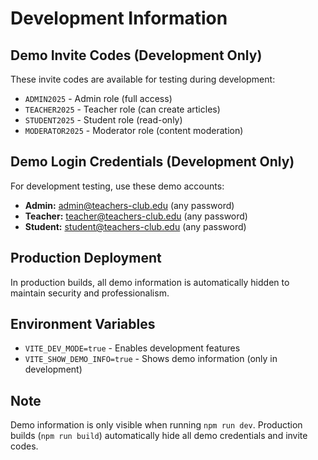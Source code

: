 # Development Information

## Demo Invite Codes (Development Only)

These invite codes are available for testing during development:

- `ADMIN2025` - Admin role (full access)
- `TEACHER2025` - Teacher role (can create articles)
- `STUDENT2025` - Student role (read-only)
- `MODERATOR2025` - Moderator role (content moderation)

## Demo Login Credentials (Development Only)

For development testing, use these demo accounts:

- **Admin:** admin@teachers-club.edu (any password)
- **Teacher:** teacher@teachers-club.edu (any password)
- **Student:** student@teachers-club.edu (any password)

## Production Deployment

In production builds, all demo information is automatically hidden to maintain security and professionalism.

## Environment Variables

- `VITE_DEV_MODE=true` - Enables development features
- `VITE_SHOW_DEMO_INFO=true` - Shows demo information (only in development)

## Note

Demo information is only visible when running `npm run dev`. Production builds (`npm run build`) automatically hide all demo credentials and invite codes.
